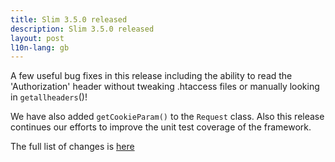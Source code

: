 ```yaml
---
title: Slim 3.5.0 released
description: Slim 3.5.0 released
layout: post
l10n-lang: gb
---
```


A few useful bug fixes in this release including the ability to read the 'Authorization' header without tweaking .htaccess files or manually looking in `getallheaders`()!

We have also added `getCookieParam()` to the `Request` class. Also this release continues our efforts to improve the unit test coverage of the framework.

The full list of changes is [here](https://github.com/slimphp/Slim/issues?q=milestone%3A3.5.0+is%3Aclosed)
